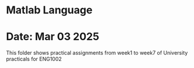 # Matlab Language
# Date: Mar 03 2025

This folder shows practical assignments from week1 to week7 of University practicals for ENG1002
